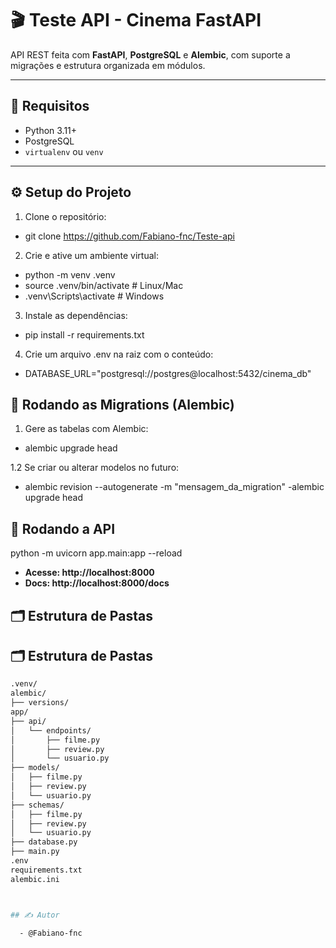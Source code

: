 # 🎬 Teste API - Cinema FastAPI

API REST feita com **FastAPI**, **PostgreSQL** e **Alembic**, com suporte a migrações e estrutura organizada em módulos.

---

## 🚀 Requisitos

- Python 3.11+
- PostgreSQL
- `virtualenv` ou `venv`

---

## ⚙️ Setup do Projeto

1. Clone o repositório:

  - git clone https://github.com/Fabiano-fnc/Teste-api

2. Crie e ative um ambiente virtual:

  - python -m venv .venv
  - source .venv/bin/activate  # Linux/Mac
  - .venv\Scripts\activate     # Windows

3. Instale as dependências:

  - pip install -r requirements.txt

4. Crie um arquivo .env na raiz com o conteúdo:

  - DATABASE_URL="postgresql://postgres@localhost:5432/cinema_db"



## 🧬 Rodando as Migrations (Alembic)

1. Gere as tabelas com Alembic:

  - alembic upgrade head

 1.2 Se criar ou alterar modelos no futuro:

  - alembic revision --autogenerate -m "mensagem_da_migration"
  -alembic upgrade head

## 🧪 Rodando a API

  python -m uvicorn app.main:app --reload

  - **Acesse: http://localhost:8000**
  - **Docs: http://localhost:8000/docs**

## 🗂 Estrutura de Pastas

## 🗂 Estrutura de Pastas

```bash
.venv/
alembic/
├── versions/
app/
├── api/
│   └── endpoints/
│       ├── filme.py
│       ├── review.py
│       └── usuario.py
├── models/
│   ├── filme.py
│   ├── review.py
│   └── usuario.py
├── schemas/
│   ├── filme.py
│   ├── review.py
│   └── usuario.py
├── database.py
├── main.py
.env
requirements.txt
alembic.ini



## ✍️ Autor

  - @Fabiano-fnc














